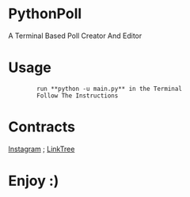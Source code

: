 # PythonPoll

A Terminal Based Poll Creator And Editor

# Usage 
```     Download it
        run **python -u main.py** in the Terminal
        Follow The Instructions 
```
# Contracts
[Instagram](https://www.instagram.com/tousif.nehal/) ;
[LinkTree](https://linktr.ee/tousifnehal)
# Enjoy :)
